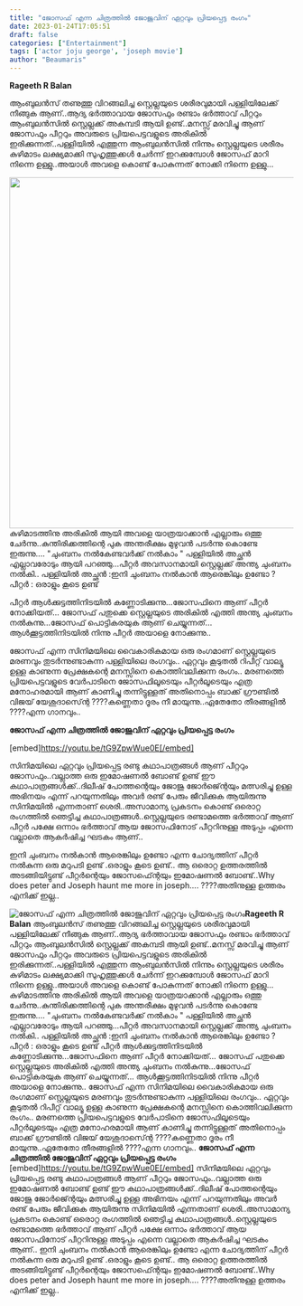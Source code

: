 ```yaml
---
title: "ജോസഫ് എന്ന ചിത്രത്തിൽ ജോജുവിന് ഏറ്റവും പ്രിയപ്പെട്ട രംഗം"
date: 2023-01-24T17:05:51
draft: false
categories: ["Entertainment"]
tags: ['actor joju george', 'joseph movie']
author: "Beaumaris"
---
```


<strong>Rageeth R Balan</strong>

ആംബുലൻസ് തണുത്തു വിറങ്ങലിച്ച സ്റ്റെല്ലയുടെ ശരീരവുമായി പള്ളിയിലേക്ക് നീങ്ങുക ആണ്..ആദ്യ ഭർത്താവായ ജോസഫും രണ്ടാം ഭർത്താവ് പീറ്ററും ആംബുലൻസിൽ സ്റ്റെല്ലക്ക് അകമ്പടി ആയി ഉണ്ട്..മനസ്സ് മരവിച്ചു ആണ് ജോസഫും പീറ്ററും അവരുടെ പ്രിയപെട്ടവളുടെ അരികിൽ ഇരിക്കുന്നത്..പള്ളിയിൽ എത്തുന്ന ആംബുലൻസിൽ നിന്നും സ്റ്റെല്ലയുടെ ശരീരം കുഴിമാടം ലക്ഷ്യമാക്കി സുഹൃത്തുക്കൾ ചേർന്ന് ഇറക്കുമ്പോൾ ജോസഫ് മാറി നിന്നെ ഉള്ളു..അയാൾ അവളെ കൊണ്ട് പോകുന്നത് നോക്കി നിന്നെ ഉള്ളു...

<img class="wp-image-380818 aligncenter" src="https://cdn.boolokam.com/articles/2023/01/FWFWWWW-1024x1024.jpg" alt="" width="621" height="621" />കുഴിമാടത്തിനു അരികിൽ ആയി അവളെ യാത്രയാക്കാൻ എല്ലാരും ഒത്തു ചേർന്നു..കുന്തിരിക്കത്തിന്റെ പുക അന്തരീക്ഷം മുഴുവൻ പടർന്നു കൊണ്ടേ ഇരുന്നു....
"ചുംബനം നൽകേണ്ടവർക്ക് നൽകാം "
പള്ളിയിൽ അച്ഛൻ എല്ലാവരോടും ആയി പറഞ്ഞു...പീറ്റർ അവസാനമായി സ്റ്റെല്ലക്ക് അന്ത്യ ചുംബനം നൽകി..
പള്ളിയിൽ അച്ഛൻ :ഇനി ചുംബനം നൽകാൻ ആരെങ്കിലും ഉണ്ടോ ?
പീറ്റർ : ഒരാളും കൂടെ ഉണ്ട്

പീറ്റർ ആൾക്കുട്ടത്തിനിടയിൽ കണ്ണോടിക്കുന്നു...ജോസഫിനെ ആണ് പീറ്റർ നോക്കിയത്... ജോസഫ് പതുക്കെ സ്റ്റെല്ലയുടെ അരികിൽ എത്തി അന്ത്യ ചുംബനം നൽകുന്നു...ജോസഫ് പൊട്ടികരയുക ആണ് ചെയ്യുന്നത്... ആൾക്കൂട്ടത്തിനിടയിൽ നിന്നു പീറ്റർ അയാളെ നോക്കുന്നു..

ജോസഫ് എന്ന സിനിമയിലെ വൈകാരികമായ ഒരു രംഗമാണ് സ്റ്റെല്ലയുടെ മരണവും തുടർന്നുണ്ടാകുന്ന പള്ളിയിലെ രംഗവും.. ഏറ്റവും കൂടുതൽ റിപീറ്റ് വാല്യൂ ഉള്ള കാണുന്ന പ്രേക്ഷകന്റെ മനസ്സിനെ കൊത്തിവലിക്കുന്ന രംഗം.. മരണത്തെ പ്രിയപെട്ടവളുടെ വേർപാടിനെ ജോസഫിലൂടെയും പീറ്റർലൂടെയും എത്ര മനോഹരമായി ആണ് കാണിച്ചു തന്നിട്ടുള്ളത് അതിനൊപ്പം ബാക്ക് ഗ്രൗണ്ടിൽ വിജയ് യേശുദാസ്ന്റെ ????കണ്ണെതാ ദൂരം നീ മായുന്നു..ഏതേതോ തീരങ്ങളിൽ ????എന്ന ഗാനവും..

<strong>ജോസഫ് എന്ന ചിത്രത്തിൽ ജോജുവിന് ഏറ്റവും പ്രിയപ്പെട്ട രംഗം</strong>

[embed]https://youtu.be/tG9ZpwWue0E[/embed]

സിനിമയിലെ ഏറ്റവും പ്രിയപ്പെട്ട രണ്ടു കഥാപാത്രങ്ങൾ ആണ് പീറ്ററും ജോസഫും..വല്ലാത്ത ഒരു ഇമോഷണൽ ബോണ്ട് ഉണ്ട് ഈ കഥാപാത്രങ്ങൾക്ക്..ദിലീഷ് പോത്തന്റെയും ജോജു ജോർജ്ന്റെയും മത്സരിച്ചു ഉള്ള അഭിനയം എന്ന് പറയുന്നതിലും അവർ രണ്ട് പേരും ജീവിക്കുക ആയിരുന്നു സിനിമയിൽ എന്നതാണ് ശെരി..അസാമാന്യ പ്രകടനം കൊണ്ട് ഒരൊറ്റ രംഗത്തിൽ ഞെട്ടിച്ച കഥാപാത്രങ്ങൾ..സ്റ്റെല്ലയുടെ രണ്ടാമത്തെ ഭർത്താവ് ആണ് പീറ്റർ പക്ഷേ ഒന്നാം ഭർത്താവ് ആയ ജോസഫിനോട് പീറ്ററിനുള്ള അടുപ്പം എന്നെ വല്ലാതെ ആകർഷിച്ച ഘടകം ആണ്..

ഇനി ചുംബനം നൽകാൻ ആരെങ്കിലും ഉണ്ടോ എന്ന ചോദ്യത്തിന് പീറ്റർ നൽകുന്ന ഒരു മറുപടി ഉണ്ട് .ഒരാളും കൂടെ ഉണ്ട്.. ആ ഒരൊറ്റ ഉത്തരത്തിൽ അടങ്ങിയിട്ടുണ്ട് പീറ്റർന്റെയും ജോസഫ്ന്റെയും ഇമോഷണൽ ബോണ്ട്‌..Why does peter and Joseph haunt me more in joseph.... ????അതിനുള്ള ഉത്തരം എനിക്ക് ഇല്ല..


![ജോസഫ് എന്ന ചിത്രത്തിൽ ജോജുവിന് ഏറ്റവും പ്രിയപ്പെട്ട രംഗം](https://cdn.boolokam.com/articles/2023/01/FWFWWWW-1024x1024.jpg)**Rageeth R Balan** ആംബുലൻസ് തണുത്തു വിറങ്ങലിച്ച സ്റ്റെല്ലയുടെ ശരീരവുമായി പള്ളിയിലേക്ക് നീങ്ങുക ആണ്..ആദ്യ ഭർത്താവായ ജോസഫും രണ്ടാം ഭർത്താവ് പീറ്ററും ആംബുലൻസിൽ സ്റ്റെല്ലക്ക് അകമ്പടി ആയി ഉണ്ട്..മനസ്സ് മരവിച്ചു ആണ് ജോസഫും പീറ്ററും അവരുടെ പ്രിയപെട്ടവളുടെ അരികിൽ ഇരിക്കുന്നത്..പള്ളിയിൽ എത്തുന്ന ആംബുലൻസിൽ നിന്നും സ്റ്റെല്ലയുടെ ശരീരം കുഴിമാടം ലക്ഷ്യമാക്കി സുഹൃത്തുക്കൾ ചേർന്ന് ഇറക്കുമ്പോൾ ജോസഫ് മാറി നിന്നെ ഉള്ളു..അയാൾ അവളെ കൊണ്ട് പോകുന്നത് നോക്കി നിന്നെ ഉള്ളു... കുഴിമാടത്തിനു അരികിൽ ആയി അവളെ യാത്രയാക്കാൻ എല്ലാരും ഒത്തു ചേർന്നു..കുന്തിരിക്കത്തിന്റെ പുക അന്തരീക്ഷം മുഴുവൻ പടർന്നു കൊണ്ടേ ഇരുന്നു.... "ചുംബനം നൽകേണ്ടവർക്ക് നൽകാം " പള്ളിയിൽ അച്ഛൻ എല്ലാവരോടും ആയി പറഞ്ഞു...പീറ്റർ അവസാനമായി സ്റ്റെല്ലക്ക് അന്ത്യ ചുംബനം നൽകി.. പള്ളിയിൽ അച്ഛൻ :ഇനി ചുംബനം നൽകാൻ ആരെങ്കിലും ഉണ്ടോ ? പീറ്റർ : ഒരാളും കൂടെ ഉണ്ട് പീറ്റർ ആൾക്കുട്ടത്തിനിടയിൽ കണ്ണോടിക്കുന്നു...ജോസഫിനെ ആണ് പീറ്റർ നോക്കിയത്... ജോസഫ് പതുക്കെ സ്റ്റെല്ലയുടെ അരികിൽ എത്തി അന്ത്യ ചുംബനം നൽകുന്നു...ജോസഫ് പൊട്ടികരയുക ആണ് ചെയ്യുന്നത്... ആൾക്കൂട്ടത്തിനിടയിൽ നിന്നു പീറ്റർ അയാളെ നോക്കുന്നു.. ജോസഫ് എന്ന സിനിമയിലെ വൈകാരികമായ ഒരു രംഗമാണ് സ്റ്റെല്ലയുടെ മരണവും തുടർന്നുണ്ടാകുന്ന പള്ളിയിലെ രംഗവും.. ഏറ്റവും കൂടുതൽ റിപീറ്റ് വാല്യൂ ഉള്ള കാണുന്ന പ്രേക്ഷകന്റെ മനസ്സിനെ കൊത്തിവലിക്കുന്ന രംഗം.. മരണത്തെ പ്രിയപെട്ടവളുടെ വേർപാടിനെ ജോസഫിലൂടെയും പീറ്റർലൂടെയും എത്ര മനോഹരമായി ആണ് കാണിച്ചു തന്നിട്ടുള്ളത് അതിനൊപ്പം ബാക്ക് ഗ്രൗണ്ടിൽ വിജയ് യേശുദാസ്ന്റെ ????കണ്ണെതാ ദൂരം നീ മായുന്നു..ഏതേതോ തീരങ്ങളിൽ ????എന്ന ഗാനവും.. **ജോസഫ് എന്ന ചിത്രത്തിൽ ജോജുവിന് ഏറ്റവും പ്രിയപ്പെട്ട രംഗം** [embed]https://youtu.be/tG9ZpwWue0E[/embed] സിനിമയിലെ ഏറ്റവും പ്രിയപ്പെട്ട രണ്ടു കഥാപാത്രങ്ങൾ ആണ് പീറ്ററും ജോസഫും..വല്ലാത്ത ഒരു ഇമോഷണൽ ബോണ്ട് ഉണ്ട് ഈ കഥാപാത്രങ്ങൾക്ക്..ദിലീഷ് പോത്തന്റെയും ജോജു ജോർജ്ന്റെയും മത്സരിച്ചു ഉള്ള അഭിനയം എന്ന് പറയുന്നതിലും അവർ രണ്ട് പേരും ജീവിക്കുക ആയിരുന്നു സിനിമയിൽ എന്നതാണ് ശെരി..അസാമാന്യ പ്രകടനം കൊണ്ട് ഒരൊറ്റ രംഗത്തിൽ ഞെട്ടിച്ച കഥാപാത്രങ്ങൾ..സ്റ്റെല്ലയുടെ രണ്ടാമത്തെ ഭർത്താവ് ആണ് പീറ്റർ പക്ഷേ ഒന്നാം ഭർത്താവ് ആയ ജോസഫിനോട് പീറ്ററിനുള്ള അടുപ്പം എന്നെ വല്ലാതെ ആകർഷിച്ച ഘടകം ആണ്.. ഇനി ചുംബനം നൽകാൻ ആരെങ്കിലും ഉണ്ടോ എന്ന ചോദ്യത്തിന് പീറ്റർ നൽകുന്ന ഒരു മറുപടി ഉണ്ട് .ഒരാളും കൂടെ ഉണ്ട്.. ആ ഒരൊറ്റ ഉത്തരത്തിൽ അടങ്ങിയിട്ടുണ്ട് പീറ്റർന്റെയും ജോസഫ്ന്റെയും ഇമോഷണൽ ബോണ്ട്‌..Why does peter and Joseph haunt me more in joseph.... ????അതിനുള്ള ഉത്തരം എനിക്ക് ഇല്ല..
